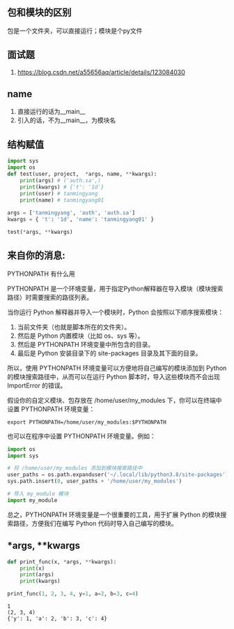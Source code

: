 ## 包和模块的区别
包是一个文件夹，可以直接运行；模块是个py文件

## 面试题
1. https://blog.csdn.net/a55656aq/article/details/123084030

## __name__
1. 直接运行的话为__main__
2. 引入的话，不为__main__，为模块名

## 结构赋值

```python
import sys
import os
def test(user, project,  *args, name, **kwargs):
    print(args) # ('auth.sa',)
    print(kwargs) # {'t': '1d'}
    print(user) # tanmingyang
    print(name) # tanmingyang01
    
args = ['tanmingyang', 'auth', 'auth.sa']
kwargs = { 't': '1d', 'name': 'tanmingyang01' }

test(*args, **kwargs)
```

## 来自你的消息:
PYTHONPATH 有什么用

PYTHONPATH 是一个环境变量，用于指定Python解释器在导入模块（模块搜索路径）时需要搜索的路径列表。

当你运行 Python 解释器并导入一个模块时，Python 会按照以下顺序搜索模块：

1. 当前文件夹（也就是脚本所在的文件夹）。
2. 然后是 Python 内置模块（比如 os、sys 等）。
3. 然后是 PYTHONPATH 环境变量中所包含的目录。
4. 最后是 Python 安装目录下的 site-packages 目录及其下面的目录。

所以，使用 PYTHONPATH 环境变量可以方便地将自己编写的模块添加到 Python 的模块搜索路径中，从而可以在运行 Python 脚本时，导入这些模块而不会出现 ImportError 的错误。

假设你的自定义模块、包存放在 /home/user/my_modules 下，你可以在终端中设置 PYTHONPATH 环境变量：

```
export PYTHONPATH=/home/user/my_modules:$PYTHONPATH
```

也可以在程序中设置 PYTHONPATH 环境变量。例如：

```python
import os
import sys

# 将 /home/user/my_modules 添加到模块搜索路径中
user_paths = os.path.expanduser('~/.local/lib/python3.8/site-packages')
sys.path.insert(0, user_paths + '/home/user/my_modules')

# 导入 my_module 模块
import my_module
```

总之，PYTHONPATH 环境变量是一个很重要的工具，用于扩展 Python 的模块搜索路径，方便我们在编写 Python 代码时导入自己编写的模块。

## *args, **kwargs
```python
def print_func(x, *args, **kwargs):
    print(x)
    print(args)
    print(kwargs)

print_func(1, 2, 3, 4, y=1, a=2, b=3, c=4)
```

```
1
(2, 3, 4)
{'y': 1, 'a': 2, 'b': 3, 'c': 4}
```